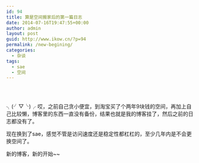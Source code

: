 ```yaml
---
id: 94
title: 算是空间搬家后的第一篇日志
date: 2014-07-16T19:47:55+00:00
author: admin
layout: post
guid: http://www.ikow.cn/?p=94
permalink: /new-begining/
categories:
  - 杂谈
tags:
  - sae
  - 空间
---
```

<img src="http://images.51cto.com/files/uploadimg/20130326/1142261.jpg" alt="" border="0" />

&nbsp;

╮(╯▽╰)╭ 哎，之前自己贪小便宜，到淘宝买了个两年9块钱的空间，再加上自己比较懒，博客里的东西一直没有备份，结果也就是我的博客挂了，然后之前的日志都没有了。

现在换到了sae，感觉不管是访问速度还是稳定性都杠杠的，至少几年内是不会更换空间了。

新的博客，新的开始~~